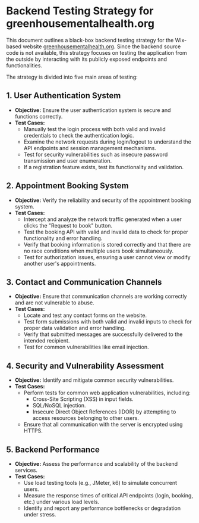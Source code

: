 # Backend Testing Strategy for greenhousementalhealth.org

This document outlines a black-box backend testing strategy for the Wix-based website [greenhousementalhealth.org](https://greenhousementalhealth.org). Since the backend source code is not available, this strategy focuses on testing the application from the outside by interacting with its publicly exposed endpoints and functionalities.

The strategy is divided into five main areas of testing:

## 1. User Authentication System

- **Objective:** Ensure the user authentication system is secure and functions correctly.
- **Test Cases:**
    - Manually test the login process with both valid and invalid credentials to check the authentication logic.
    - Examine the network requests during login/logout to understand the API endpoints and session management mechanisms.
    - Test for security vulnerabilities such as insecure password transmission and user enumeration.
    - If a registration feature exists, test its functionality and validation.

## 2. Appointment Booking System

- **Objective:** Verify the reliability and security of the appointment booking system.
- **Test Cases:**
    - Intercept and analyze the network traffic generated when a user clicks the "Request to book" button.
    - Test the booking API with valid and invalid data to check for proper functionality and error handling.
    - Verify that booking information is stored correctly and that there are no race conditions when multiple users book simultaneously.
    - Test for authorization issues, ensuring a user cannot view or modify another user's appointments.

## 3. Contact and Communication Channels

- **Objective:** Ensure that communication channels are working correctly and are not vulnerable to abuse.
- **Test Cases:**
    - Locate and test any contact forms on the website.
    - Test form submissions with both valid and invalid inputs to check for proper data validation and error handling.
    - Verify that submitted messages are successfully delivered to the intended recipient.
    - Test for common vulnerabilities like email injection.

## 4. Security and Vulnerability Assessment

- **Objective:** Identify and mitigate common security vulnerabilities.
- **Test Cases:**
    - Perform tests for common web application vulnerabilities, including:
        - Cross-Site Scripting (XSS) in input fields.
        - SQL/NoSQL injection.
        - Insecure Direct Object References (IDOR) by attempting to access resources belonging to other users.
    - Ensure that all communication with the server is encrypted using HTTPS.

## 5. Backend Performance

- **Objective:** Assess the performance and scalability of the backend services.
- **Test Cases:**
    - Use load testing tools (e.g., JMeter, k6) to simulate concurrent users.
    - Measure the response times of critical API endpoints (login, booking, etc.) under various load levels.
    - Identify and report any performance bottlenecks or degradation under stress.
